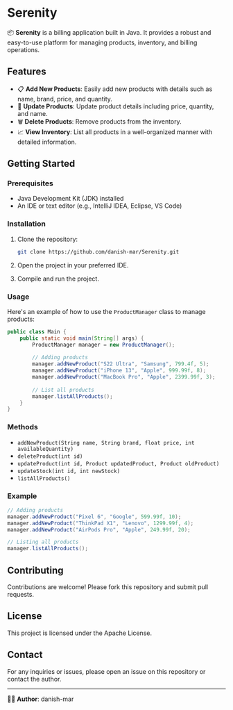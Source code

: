 # Serenity

📦 **Serenity** is a billing application built in Java. It provides a robust and easy-to-use platform for managing products, inventory, and billing operations.

## Features

- 📋 **Add New Products**: Easily add new products with details such as name, brand, price, and quantity.
- 📝 **Update Products**: Update product details including price, quantity, and name.
- 🗑️ **Delete Products**: Remove products from the inventory.
- 📈 **View Inventory**: List all products in a well-organized manner with detailed information.

## Getting Started

### Prerequisites

- Java Development Kit (JDK) installed
- An IDE or text editor (e.g., IntelliJ IDEA, Eclipse, VS Code)

### Installation

1. Clone the repository:
    ```bash
    git clone https://github.com/danish-mar/Serenity.git
    ```

2. Open the project in your preferred IDE.

3. Compile and run the project.

### Usage

Here's an example of how to use the `ProductManager` class to manage products:

```java
public class Main {
    public static void main(String[] args) {
        ProductManager manager = new ProductManager();
        
        // Adding products
        manager.addNewProduct("S22 Ultra", "Samsung", 799.4f, 5);
        manager.addNewProduct("iPhone 13", "Apple", 999.99f, 8);
        manager.addNewProduct("MacBook Pro", "Apple", 2399.99f, 3);
        
        // List all products
        manager.listAllProducts();
    }
}
```

### Methods

- `addNewProduct(String name, String brand, float price, int availableQuantity)`
- `deleteProduct(int id)`
- `updateProduct(int id, Product updatedProduct, Product oldProduct)`
- `updateStock(int id, int newStock)`
- `listAllProducts()`

### Example

```java
// Adding products
manager.addNewProduct("Pixel 6", "Google", 599.99f, 10);
manager.addNewProduct("ThinkPad X1", "Lenovo", 1299.99f, 4);
manager.addNewProduct("AirPods Pro", "Apple", 249.99f, 20);

// Listing all products
manager.listAllProducts();
```

## Contributing

Contributions are welcome! Please fork this repository and submit pull requests.

## License

This project is licensed under the Apache License.

## Contact

For any inquiries or issues, please open an issue on this repository or contact the author.

---

👨‍💻 **Author**: danish-mar
